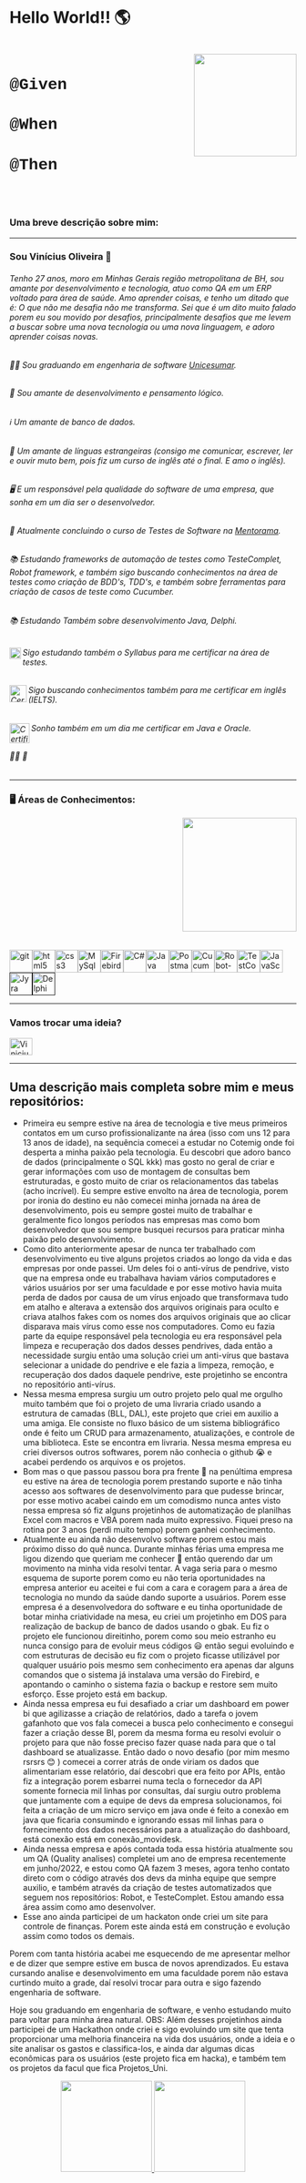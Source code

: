 <h1>  Hello World!! 🌎 </h1> <br>





<img width="180px" align="right" src="https://i.ibb.co/NY2zThn/7a9f33a7-132d-4ac1-86bb-dab62df9f902.jpg">







<h1><a href ="#" style="text-decoration:none;font-family:courier,arial,helvetica;">@Given</a></h1>

<h1><a href ="#" style="text-decoration:none;font-family:courier,arial,helvetica;">@When</a></h1> 

<h1><a href ="#" style="text-decoration:none;font-family:courier,arial,helvetica;">@Then</a></h1> 

<br><br>

### Uma breve descrição sobre mim:

<hr size="5" width="100%" align="center" noshade></hr>

### Sou Vinícius Oliveira 👋

###### Tenho 27 anos, moro em Minhas Gerais região metropolitana de BH, sou amante por desenvolvimento e tecnologia, atuo como QA em um ERP voltado para área de saúde. Amo aprender coisas, e tenho um ditado que é: O que não me desafia não me transforma. Sei que é um dito muito falado porem eu sou movido por desafios, principalmente desafios que me levem a buscar sobre uma nova tecnologia ou uma nova linguagem, e adoro aprender coisas novas.

######  :man_student: Sou graduando em engenharia de software [Unicesumar](https://inscricoes.unicesumar.edu.br).

###### :thinking: Sou amante de desenvolvimento e pensamento lógico.  

###### :information_source: Um amante de banco de dados. 

###### :maple_leaf: Um amante de línguas estrangeiras (consigo me comunicar, escrever, ler e ouvir muto bem, pois fiz um curso de inglês até o final. E amo o inglês). 

###### :desktop_computer: E um responsável pela qualidade do software de uma empresa, que sonha em um dia ser o desenvolvedor. 

###### 📘 Atualmente concluindo o curso de Testes de Software na [Mentorama](https://mentorama.com.br).

###### 📚 Estudando frameworks de automação de testes como TesteComplet, Robot framework, e também sigo buscando conhecimentos na área de testes como criação de BDD's, TDD's, e também sobre ferramentas para criação de casos de teste como Cucumber.

###### 📚 Estudando Também sobre desenvolvimento Java, Delphi.

###### <img src="https://i.ibb.co/f2MV3dJ/Certified.png" align="left"  alt="Certified" width="20" height="20"/> Sigo estudando também o Syllabus para me certificar na área de testes.



###### <img src="https://i.ibb.co/xFh3T6n/English.png" align="left"  alt="Certified" width="30" height="30"/> Sigo buscando conhecimentos também para me certificar em inglês (IELTS).





###### <img src="https://i.ibb.co/wznwkR6/dream2.png" align="left"  alt="Certified" width="35" height="35"/> Sonho também em um dia me certificar em Java e Oracle.





###### :rocket::rocket: :rocket: 

<hr size="5" width="100%" align="center" noshade></hr>

### 🖥️ Áreas de Conhecimentos:

​	<img width="200px" align="right" src="https://i.ibb.co/wzXnb5N/Conhecimento.png">















<br><br><br><br><br><br><br><br><br><br><br>

<p align="left"><a href="https://git-scm.com/" target="_blank" rel="noreferrer"><img src="https://www.vectorlogo.zone/logos/git-scm/git-scm-icon.svg" alt="git" width="40" height="40"/></a><a href="HTML5" target="_blank" rel="noreferrer"><img src="https://i.ibb.co/w4QLvTP/html5.png" alt="html5" width="40" height="40"/></a><a href="CSS" target="_blank" rel="noreferrer"><img src="https://i.ibb.co/JrNQ2V6/css.png" alt="css3" width="40" height="40"/></a><a href="MySql" target="_blank" rel="noreferrer"><img src="https://i.ibb.co/5Ys4ry8/images.png" alt="MySql" width="40" height="40"/></a><a href="Firebird" target="_blank" rel="noreferrer"><img src="https://i.ibb.co/wBQzT4x/Firebird.png" alt="Firebird" width="40" height="40"/></a><a href="C#" target="_blank" rel="noreferrer"><img src="https://i.ibb.co/qYcJvBm/C.png" alt="C#" width="40" height="40"/></a><a href="https://www.java.com" target="_blank" rel="noreferrer"><img src="https://i.ibb.co/bQ0k9KJ/java.png" alt="Java" width="40" height="40"/></a><a href="https://postman.com" target="_blank" rel="noreferrer"><img src="https://www.vectorlogo.zone/logos/getpostman/getpostman-icon.svg" alt="Postman" width="40" height="40"/></a><a href="https://cucumber.io" target="_blank" rel="noreferrer"><img src="https://i.ibb.co/9YyVbvd/Cucumber.png" alt="Cucumber" width="40" height="40"/></a><a href="https://robotframework.org" target="_blank" rel="noreferrer"><img src="https://i.ibb.co/4JqGSx3/robot.png" alt="Robot-Framework" width="40" height="40"/></a><a href="https://smartbear.com/product/testcomplete/overview/" target="_blank" rel="noreferrer"><img src="https://i.ibb.co/nw5C56D/Sem-t-tulo.png" alt="TestComplet" width="40" height="40"/></a><a href="https://www.atlassian.com/software/jira?&aceid=&adposition=&adgroup=89541912182&campaign=9124878210&creative=542638230371&device=c&keyword=%2Batlassian%20%2Bjira&matchtype=b&network=g&placement=&ds_kids=p51394404101&ds_e=GOOGLE&ds_eid=700000001558501&ds_e1=GOOGLE&gclid=CjwKCAjwoMSWBhAdEiwAVJ2ndhcYZXbV0DMOr9M_ilJIsCaUB9lGtKvRiGd_gMTj43Rkq5Ay7pMgrBoCOSwQAvD_BwE&gclsrc=aw.ds" target="_blank" rel="noreferrer"><img src="https://i.ibb.co/Q9V97TY/JS.png" alt="JavaScript" width="40" height="40"/></a><a href="" target="_blank" rel="noreferrer"><img src="https://i.ibb.co/qCKdN6c/Jyra.png" alt="Jyra" width="40" height="40"/></a><a href="" target="_blank" rel="noreferrer"><img src="https://i.ibb.co/3kMV8pX/delphi.png" alt="Delphi" width="40" height="40"/></a></p>



<hr size="5" width="100%" align="center" noshade></hr>

<h3 align="left">Vamos trocar uma ideia?</h3>
<p align="left">
<a href="https://www.linkedin.com/in/vinicius-oliveira-devops/" target="_blank"><img align="center" src="https://raw.githubusercontent.com/rahuldkjain/github-profile-readme-generator/master/src/images/icons/Social/linked-in-alt.svg" alt="Vinicius Oliveira" height="30" width="40" target="_blank"/></a>
<hr size="5" width="100%" align="center" noshade>



## Uma descrição mais completa sobre mim e meus repositórios:



- Primeira eu sempre estive na área de tecnologia e tive meus primeiros contatos em um curso profissionalizante na área (isso com uns 12 para 13 anos de idade), na sequência comecei a estudar no Cotemig onde foi desperta a minha paixão pela tecnologia. Eu descobri que adoro banco de dados (principalmente o SQL kkk) mas gosto no geral de criar e gerar informações com uso de montagem de consultas bem estruturadas, e gosto muito de criar os relacionamentos das tabelas (acho incrível). Eu sempre estive envolto na área de tecnologia, porem por ironia do destino eu não comecei minha jornada na área de desenvolvimento, pois eu sempre gostei muito de trabalhar e geralmente fico longos períodos nas empresas mas como bom desenvolvedor que sou sempre busquei recursos para praticar minha paixão pelo desenvolvimento.
- Como dito anteriormente apesar de nunca ter trabalhado com desenvolvimento eu tive alguns projetos criados ao longo da vida e das empresas por onde passei. Um deles foi o anti-vírus de pendrive, visto que na empresa onde eu trabalhava haviam vários computadores e vários usuários por ser uma faculdade e por esse motivo havia muita perda de dados por causa de um vírus enjoado que transformava tudo em atalho e alterava a extensão dos arquivos originais para oculto e criava atalhos fakes com os nomes dos arquivos originais que ao clicar disparava mais vírus como esse nos computadores. Como eu fazia parte da equipe responsável pela tecnologia eu era responsável pela limpeza e recuperação dos dados desses pendrives,  dada então a necessidade surgiu então uma solução criei um anti-vírus que bastava selecionar a unidade do pendrive e ele fazia a limpeza, remoção, e recuperação dos dados daquele pendrive, este projetinho se encontra no repositório anti-vírus.
- Nessa mesma empresa surgiu um outro projeto pelo qual me orgulho muito também que foi o projeto de uma livraria criado usando a estrutura de camadas (BLL, DAL), este projeto que criei em auxilio a uma amiga. Ele consiste no fluxo básico de um sistema bibliográfico onde é feito um CRUD para armazenamento, atualizações, e controle de uma biblioteca. Este se encontra em livraria. Nessa mesma empresa eu criei diversos outros softwares, porem não conhecia o github :sob: e acabei perdendo os arquivos e os projetos.
- Bom mas o que passou passou bora pra frente :rocket: na penúltima empresa eu estive na área de tecnologia porem prestando suporte e não tinha acesso aos softwares de desenvolvimento para que pudesse brincar, por esse motivo acabei caindo em um comodismo nunca antes visto nessa empresa só fiz alguns projetinhos de automatização de planilhas Excel com macros e VBA porem nada muito expressivo. Fiquei preso na rotina por 3 anos (perdi muito tempo) porem ganhei conhecimento.
- Atualmente eu ainda não desenvolvo software porem estou mais próximo disso do quê nunca. Durante minhas férias uma empresa me ligou dizendo que queriam me conhecer :thinking: então querendo dar um movimento na minha vida resolvi tentar. A vaga seria para o mesmo esquema de suporte porem como eu não teria oportunidades na empresa anterior eu aceitei e fui com a cara e coragem para a área de tecnologia no mundo da saúde dando suporte a usuários. Porem esse empresa é a desenvolvedora do software e eu tinha oportunidade de botar minha criatividade na mesa, eu criei um projetinho em DOS para realização de backup de banco de dados usando o gbak. Eu fiz o projeto ele funcionou direitinho, porem como sou meio estranho eu nunca consigo para de evoluir meus códigos :smiley: então segui evoluindo e com estruturas de decisão eu fiz com o projeto ficasse utilizável por qualquer usuário pois mesmo sem conhecimento era apenas dar alguns comandos que o sistema já instalava uma versão do Firebird, e apontando o caminho o sistema fazia o backup e restore sem muito esforço.  Esse projeto está em backup.
- Ainda nessa empresa eu fui desafiado a criar um dashboard em power bi que agilizasse a criação de relatórios, dado a tarefa o jovem gafanhoto que vos fala comecei a busca pelo conhecimento e consegui fazer a criação desse BI, porem da mesma forma eu resolvi evoluir o projeto para que não fosse preciso fazer quase nada para que o tal dashboard se atualizasse. Então dado o novo desafio (por mim mesmo rsrsrs :blush: ) comecei a correr atrás de onde viriam os dados que alimentariam esse relatório, daí descobri que era feito por APIs, então fiz a integração porem esbarrei numa tecla o fornecedor da API somente fornecia mil linhas por consultas, daí surgiu outro problema que juntamente com a equipe de devs da empresa solucionamos, foi feita a criação de um micro serviço em java onde é feito a conexão em java que ficaria consumindo e ignorando essas mil linhas para o fornecimento dos dados necessários para a atualização do dashboard, está conexão está em conexão_movidesk.
- Ainda nessa empresa e após contada toda essa história atualmente sou um QA (Quality analises) completei um ano de empresa recentemente em junho/2022, e estou como QA fazem 3 meses, agora tenho contato direto com o código através dos devs da minha equipe que sempre auxilio, e também através da criação de testes automatizados que seguem nos repositórios: Robot, e TesteComplet. Estou amando essa área assim como amo desenvolver.
- Esse ano ainda participei de um hackaton onde criei um site para controle de finanças. Porem este ainda está em construção e evolução assim como todos os demais.

Porem com tanta história acabei me esquecendo de me apresentar melhor e de dizer que sempre estive em busca de novos aprendizados. Eu estava cursando analise e desenvolvimento em uma faculdade porem não estava curtindo muito a grade, daí resolvi trocar para outra e sigo fazendo engenharia de software.

Hoje sou graduando em engenharia de software, e venho estudando muito para voltar para minha área natural. OBS: Além desses projetinhos ainda participei de um Hackathon onde criei e sigo evoluindo um site que tenta proporcionar uma melhoria financeira na vida dos usuários, onde a ideia e o site analisar os gastos e classifica-los, e ainda dar algumas dicas econômicas para os usuários (este projeto fica em hacka), e também tem os projetos da facul que fica Projetos_Uni.

<div align="center">
  <a href="https://github.com/OVinicius1995">
  <img height="160px" display="flex" src="https://github-readme-stats-eight-theta.vercel.app/api?username=OVinicius1995&show_icons=true&theme=algolia&include_all_commits=true&count_private=true"/>
  <img height="160px" display="flex" src="https://github-readme-stats-eight-theta.vercel.app/api/top-langs/?username=OVinicius1995&layout=compact&langs_count=8&theme=algolia"/>
</div>
